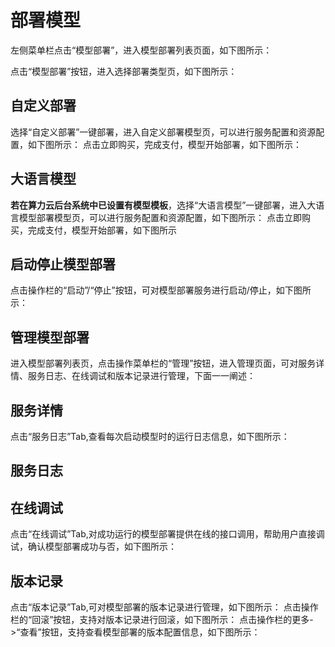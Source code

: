 


# 部署模型
左侧菜单栏点击“模型部署”，进入模型部署列表页面，如下图所示：

  <NsImg src="/model/deploy/1.jpg" />
  点击“模型部署”按钮，进入选择部署类型页，如下图所示：
 <NsImg src="/model/deploy/2.jpg" />

## 自定义部署

选择“自定义部署”一键部署，进入自定义部署模型页，可以进行服务配置和资源配置，如下图所示：
  <NsImg src="/model/deploy/3.jpg" />
  <NsImg src="/model/deploy/4.jpg" />
点击立即购买，完成支付，模型开始部署，如下图所示：

  <NsImg src="/model/deploy/5.jpg" />
 <NsImg src="/model/deploy/6.jpg" />

## 大语言模型

**若在算力云后台系统中已设置有模型模板**，选择“大语言模型”一键部署，进入大语言模型部署模型页，可以进行服务配置和资源配置，如下图所示：
  <NsImg src="/model/deploy/7.jpg" />
点击立即购买，完成支付，模型开始部署，如下图所示
 <NsImg src="/model/deploy/8.jpg" />
 <NsImg src="/model/deploy/9.jpg" />




## 启动停止模型部署
点击操作栏的“启动”/“停止”按钮，可对模型部署服务进行启动/停止，如下图所示：

<NsImg src="/model/deploy/10.jpg" />

## 管理模型部署
进入模型部署列表页，点击操作菜单栏的“管理”按钮，进入管理页面，可对服务详情、服务日志、在线调试和版本记录进行管理，下面一一阐述：

## 服务详情

点击“服务日志”Tab,查看每次启动模型时的运行日志信息，如下图所示：

   <NsImg src="/model/manage/1.jpg" />

## 服务日志
   <NsImg src="/model/manage/2.jpg" />


## 在线调试
点击“在线调试”Tab,对成功运行的模型部署提供在线的接口调用，帮助用户直接调试，确认模型部署成功与否，如下图所示：
   <NsImg src="/model/manage/3.jpg" />

## 版本记录

点击“版本记录”Tab,可对模型部署的版本记录进行管理，如下图所示：   <NsImg src="/model/manage/4.jpg" /> 点击操作栏的“回滚”按钮，支持对版本记录进行回滚，如下图所示：   <NsImg src="/model/manage/5.jpg" />点击操作栏的更多->“查看”按钮，支持查看模型部署的版本配置信息，如下图所示：    <NsImg src="/model/manage/6.jpg" />   <NsImg src="/model/manage/7.jpg" />






